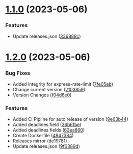 # [1.1.0](https://github.com/hossainchisty/Backend-Goals-Management/compare/v1.2.0...v1.1.0) (2023-05-06)


### Features

* Update releases.json ([336888c](https://github.com/hossainchisty/Backend-Goals-Management/commit/336888c6e820de31e00398d02c2e8b32f963929d))



# [1.2.0](https://github.com/hossainchisty/Backend-Goals-Management/compare/4847384e4ad3187c3e820878f853185fc1c3d166...v1.2.0) (2023-05-06)


### Bug Fixes

* Added integrity for express-rate-limit ([7fe05eb](https://github.com/hossainchisty/Backend-Goals-Management/commit/7fe05eb844b26c2ef9c903503b2ebd17f46baae3))
* Change current version ([2103859](https://github.com/hossainchisty/Backend-Goals-Management/commit/210385959ff4a4410bb60c71d1e21ff97c3485f6))
* Version Changes ([f04d6e0](https://github.com/hossainchisty/Backend-Goals-Management/commit/f04d6e06a165b91f3d6780373474f5a4151899af))


### Features

* Added CI Pipline for auto release of version ([9e63b44](https://github.com/hossainchisty/Backend-Goals-Management/commit/9e63b443bec65b29697f528ccf83ec76d4f29f9c))
* Added deadlines field ([36b6fbe](https://github.com/hossainchisty/Backend-Goals-Management/commit/36b6fbed5cb05083d89835521dd5f00eec63c4f6))
* Added deadlines fields ([63ea860](https://github.com/hossainchisty/Backend-Goals-Management/commit/63ea8607469dbff8a1451e84992e36674a93451f))
* Create Dockerfile ([4847384](https://github.com/hossainchisty/Backend-Goals-Management/commit/4847384e4ad3187c3e820878f853185fc1c3d166))
* Releases mirror ([de19781](https://github.com/hossainchisty/Backend-Goals-Management/commit/de197818fec6c638b3519466466284fcad1e87ac))
* Update releases.json ([9f6389d](https://github.com/hossainchisty/Backend-Goals-Management/commit/9f6389d12440b7684faf0dd371563dfad159c833))



